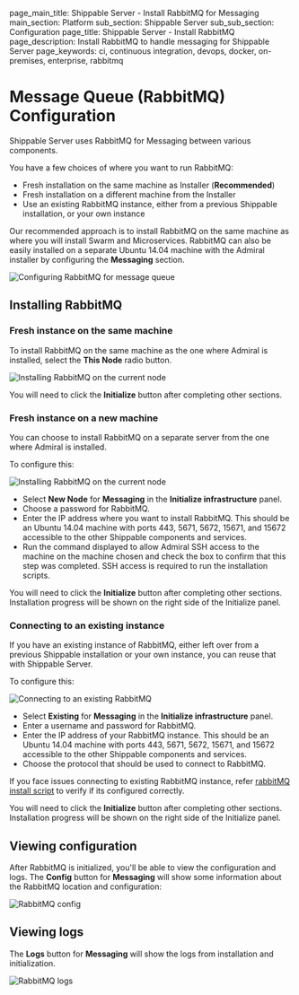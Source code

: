 page_main_title: Shippable Server - Install RabbitMQ for Messaging
main_section: Platform
sub_section: Shippable Server
sub_sub_section: Configuration
page_title: Shippable Server - Install RabbitMQ
page_description: Install RabbitMQ to handle messaging for Shippable Server
page_keywords: ci, continuous integration, devops, docker, on-premises, enterprise, rabbitmq

# Message Queue (RabbitMQ) Configuration

Shippable Server uses RabbitMQ for Messaging between various components.

You have a few choices of where you want to run RabbitMQ:

* Fresh installation on the same machine as Installer (**Recommended**)
* Fresh installation on a different machine from the Installer
* Use an existing RabbitMQ instance, either from a previous Shippable installation, or your own instance

Our recommended approach is to install RabbitMQ on the same machine as where you will install Swarm and Microservices. RabbitMQ can also be easily installed on a separate Ubuntu 14.04 machine with the Admiral installer by configuring the **Messaging** section.

<img src="/images/platform/server/admiral-rabbitmq.png" alt="Configuring RabbitMQ for message queue">

## Installing RabbitMQ

### Fresh instance on the same machine

To install RabbitMQ on the same machine as the one where Admiral is installed, select the **This Node** radio button.

<img src="/images/platform/server/rabbitmq-this-node.png" alt="Installing RabbitMQ on the current node">

You will need to click the **Initialize** button after completing other sections.

### Fresh instance on a new machine

You can choose to install RabbitMQ on a separate server from the one where Admiral is installed.

To configure this:

<img src="/images/platform/server/rabbitmq-new-node.png" alt="Installing RabbitMQ on the current node">

- Select **New Node** for **Messaging** in the **Initialize infrastructure** panel.
- Choose a password for RabbitMQ.
- Enter the IP address where you want to install RabbitMQ.  This should be an Ubuntu 14.04 machine with ports 443, 5671, 5672, 15671, and 15672 accessible to the other Shippable components and services.
- Run the command displayed to allow Admiral SSH access to the machine on the machine chosen and check the box to confirm that this step was completed.  SSH access is required to run the installation scripts.

You will need to click the **Initialize** button after completing other sections. Installation progress will be shown on the right side of the Initialize panel.

### Connecting to an existing instance

If you have an existing instance of RabbitMQ, either left over from a previous Shippable installation or your own instance, you can reuse that with Shippable Server.

To configure this:

<img src="/images/platform/server/rabbitmq-existing.png" alt="Connecting to an existing RabbitMQ">

- Select **Existing** for **Messaging** in the **Initialize infrastructure** panel.
- Enter a username and password for RabbitMQ.
- Enter the IP address of your RabbitMQ instance.  This should be an Ubuntu 14.04 machine with ports 443, 5671, 5672, 15671, and 15672 accessible to the other Shippable components and services.
- Choose the protocol that should be used to connect to RabbitMQ.

If you face issues connecting to existing RabbitMQ instance, refer [rabbitMQ install script](https://github.com/Shippable/admiral/blob/master/common/scripts/installMsg.sh#L64) to verify if its configured correctly.

You will need to click the **Initialize** button after completing other sections. Installation progress will be shown on the right side of the Initialize panel.

## Viewing configuration

After RabbitMQ is initialized, you'll be able to view the configuration and logs. The **Config** button for **Messaging** will show some information about the RabbitMQ location and configuration:

<img src="/images/platform/admiral/admiral-rabbitmq-config.png" alt="RabbitMQ config">

## Viewing logs

The **Logs** button for **Messaging** will show the logs from installation and initialization.

<img src="/images/platform/admiral/admiral-rabbitmq-logs.png" alt="RabbitMQ logs">
